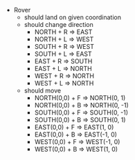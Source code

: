 - Rover
    - should land on given coordination
    - should change direction
        - NORTH + R => EAST 
        - NORTH + L => WEST 
        - SOUTH + R => WEST 
        - SOUTH + L => EAST 
        - EAST + R => SOUTH 
        - EAST + L => NORTH 
        - WEST + R => NORTH 
        - WEST + L => NORTH
    - should move
        - NORTH(0,0) + F => NORTH(0, 1)
        - NORTH(0,0) + B => NORTH(0, -1)
        - SOUTH(0,0) + F => SOUTH(0, -1)
        - SOUTH(0,0) + B => SOUTH(0, 1)
        - EAST(0,0) + F => EAST(1, 0)
        - EAST(0,0) + B => EAST(-1, 0)
        - WEST(0,0) + F => WEST(-1, 0)
        - WEST(0,0) + B => WEST(1, 0)
